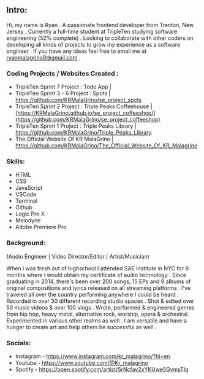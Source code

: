 ## Intro:

 Hi, my name is Ryan . A passionate frontend developer from Trenton, New Jersey . Currently a full-time student at TripleTen studying software engineering (52% complete) . Looking to collaborate with other coders on developing all kinds of projects to grow my experience as a software engineer . If you have any ideas feel free to email me at ryanmalagrino9@gmail.com .

### Coding Projects / Websites Created :

 - TripleTen Sprint 7 Project : Todo App | 
 - TripleTen Sprint 3 - 6 Project : Spots | https://github.com/KRMalaGrino/se_project_spots
 - TripleTen Sprint 2 Project : Triple Peaks Coffeehouse | [https://KRMalaGrino.github.io/se_project_coffeeshop/](https://github.com/KRMalaGrino/se_project_coffeeshop)
 - TripleTen Sprint 1 Project : Triple Peaks Library | https://github.com/KRMalaGrino/Triple_Peaks_Library
 - The Official Website Of KR MalaGrino | https://github.com/KRMalaGrino/The_Official_Website_Of_KR_Malagrino

### Skills:

 - HTML
 - CSS
 - JavaScript
 - VSCode
 - Terminal
 - Github
 - Logic Pro X
 - Melodyne
 - Adobe Premiere Pro

### Background:
(Audio Engineer | Video Director/Editor | Artist/Musician)

 When i was fresh out of highschool I attended SAE Institute in NYC for 9 months where I would obtain my certificate of audio technology . Since graduating in 2014, there's been over 200 songs, 15 EPs and 9 albums of original compositions and lyrics released on all streaming platforms . I've traveled all over the country performing anywhere I could be heard . Recorded in over 30 different recording studio spaces . Shot & edited over 50 music videos & over 100 vlogs . Wrote, performed & engineered genres from hip hop, heavy metal, alternative rock, worship, opera & orchestral. Experimented in various other realms as well . I am versatile and have a hunger to create art and help others be successful as well .

### Socials:

- Instagram - https://www.instagram.com/kr_malagrino/?hl=en
- Youtube - https://www.youtube.com/@Kr_malagrino
- Spotify - https://open.spotify.com/artist/5rNcfav2xYKUwe5GvmsTIq


